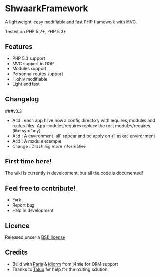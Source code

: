 ShwaarkFramework
================

A lightweight, easy modifiable and fast PHP framework with MVC.

Tested on PHP 5.2+, PHP 5.3+

Features
--------

* PHP 5.3 support
* MVC support in OOP
* Modules support
* Personnal routes support
* Highly modifiable
* Light and fast

Changelog
---------

###v0.3
* Add : each app have now a config directory with requires, modules and routes files. App modules/requires replace the root modules/requires. (like symfony) 
* Add : A environment 'all' appear and be apply on all asked environment
* Add : A module exemple
* Change : Crash log more informative

First time here!
----------------

The wiki is currently in development, but all the code is documented!

Feel free to contribute!
------------------------

* Fork
* Report bug
* Help in development

Licence
-------

Released under a [BSD license](http://en.wikipedia.org/wiki/BSD_licenses)

Credits
-------

* Build with [Paris](http://github.com/j4mie/paris) & [Idiorm](http://github.com/j4mie/idiorm) from j4mie for ORM support
* Thanks to [Taluu](https://github.com/Taluu) for help for the routing solution